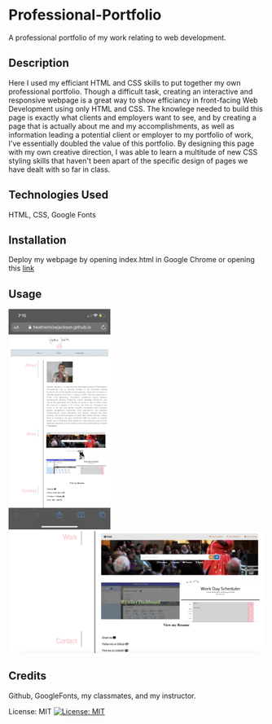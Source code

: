 # Professional-Portfolio
A professional portfolio of my work relating to web development.


## Description

Here I used my efficiant HTML and CSS skills to put together my own professional portfolio. Though a difficult task, creating an interactive and responsive webpage is a great way to show efficiancy in front-facing Web Development using only HTML and CSS. The knowlege needed to build this page is exactly what clients and employers want to see, and by creating a page that is actually about me and my accomplishments, as well as information leading a potential client or employer to my portfolio of work, I've essentially doubled the value of this portfolio. By designing this page with my own creative direction, I was able to learn a multitude of new CSS styling skills that haven't been apart of the specific design of pages we have dealt with so far in class.

## Technologies Used

HTML, CSS, Google Fonts

## Installation

Deploy my webpage by opening index.html in Google Chrome or opening this [link](https://heatherloisejackson.github.io/Professional-Portfolio/)

## Usage

<img src="https://github.com/heatherloisejackson/Professional-Portfolio/blob/main/assets/ProfPortMobile.PNG" alt="mobile" width="200"/><img src="https://github.com/heatherloisejackson/Professional-Portfolio/blob/main/assets/Screen%20Shot%202021-04-26%20at%207.17.48%20PM.png" alt="desktop" width="800"/>

## Credits

Github, GoogleFonts, my classmates, and my instructor.


License: MIT
[![License: MIT](https://img.shields.io/badge/License-MIT-yellow.svg)](https://opensource.org/licenses/MIT)
